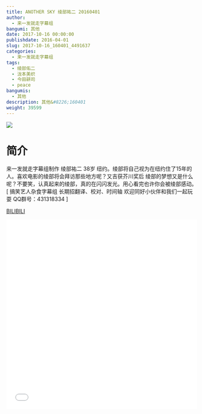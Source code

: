 ```yaml
---
title: ANOTHER SKY 绫部祐二 20160401
author: 
  - 来一发就走字幕组
bangumi: 其他
date: 2017-10-16 00:00:00
publishdate: 2016-04-01
slug: 2017-10-16_160401_4491637
categories: 
  - 来一发就走字幕组
tags: 
  - 绫部佑二
  - 泷本美织
  - 今田耕司
  - peace
bangumis: 
  - 其他
description: 其他&#8226;160401
weight: 39599
---
```


![](https://i.imgur.com/mCNHIp8.jpg)

# 简介  
来一发就走字幕组制作 绫部祐二 38岁 纽约。绫部将自己视为在纽约住了15年的人。喜欢电影的绫部将会拜访那些地方呢？又吉获芥川奖后 绫部的梦想又是什么呢？不要笑，认真起来的绫部，真的在闪闪发光。用心看完也许你会被绫部感动。[ 搞笑艺人杂食字幕组 长期招翻译、校对、时间轴 欢迎同好小伙伴和我们一起玩耍 QQ群号：431318334 ]

  [BILIBILI](https://www.bilibili.com/video/av4491637/)


  <iframe src="//www.bilibili.com/html/html5player.html?cid=7280249&aid=4491637" width="100%" height="500" frameborder="0" allowfullscreen="allowfullscreen"></iframe>
